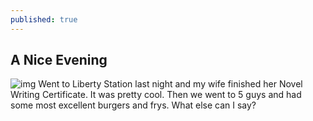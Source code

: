```yaml
---
published: true
---
```



## A Nice Evening

![img](http://media.davidkanter.com/P1050820.JPG)
Went to Liberty Station last night and my wife finished her Novel Writing Certificate. It was pretty cool. Then we went to 5 guys and had some most excellent burgers and frys. What else can I say?
